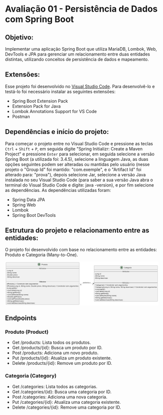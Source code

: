 # Avaliação 01 - Persistência de Dados com Spring Boot
## Objetivo:
Implementar uma aplicação Spring Boot que utiliza MariaDB, Lombok, Web, DevTools e JPA para gerenciar um relacionamento entre duas entidades distintas, utilizando conceitos de persistência de dados e mapeamento.
## Extensões:
Esse projeto foi desenvolvido no <a href="https://code.visualstudio.com/" target="_blank">Visual Studio Code</a>. Para desenvolvê-lo e testá-lo foi necessário instalar as seguintes extensões:
- Spring Boot Extension Pack
- Extension Pack for Java
- Lombok Annotations Support for VS Code
- Postman
## Dependências e início do projeto:
Para começar o projeto entre no Visual Studio Code e pressione as teclas <code>Ctrl</code> + <code>Shift</code> + <code>P</code>, em seguida digite "Spring Initializr: Create a Maven Project" e pressione <code>Enter</code> para selecionar, em seguida selecione a versão Spring Boot (a utilizada foi: 3.4.5), selecione a linguagem Java, as duas opções seguintes podem ser alteradas ou mantidas pelo usuário (nesse projeto o "Group Id" foi mantido: "com.exemple", e o "Artifact Id" foi alterado para: "prova"), depois selecione Jar, selecione a versão Java instalada no seu Visual Studio Code (para saber a sua versão Java abra o terminal do Visual Studio Code e digite: java -version), e por fim selecione as dependências. As dependências utilizadas foram:
- Spring Data JPA
- Spring Web
- Lombok
- Spring Boot DevTools
## Estrutura do projeto e relacionamento entre as entidades:
O projeto foi desenvolvido com base no relacionamento entre as entidades: Produto e Categoria (Many-to-One).

<img align="center" src="https://github.com/CarlosEOsawaC/Arquitetura-de-Aplicacoes-Web/blob/main/Img%20AAW%20README/ProdutoCategoria.png"/>

## Endpoints
### Produto (Product)
- Get /products: Lista todos os produtos.
- Get /products/{id}: Busca um produto por ID.
- Post /products: Adiciona um novo produto.
- Put /products/{id}: Atualiza um produto existente.
- Delete /products/{id}: Remove um produto por ID.
### Categoria (Category)
- Get /categories: Lista todos as categorias.
- Get /categories/{id}: Busca uma categoria por ID.
- Post /categories: Adiciona uma nova categoria.
- Put /categories/{id}: Atualiza uma categoria existente.
- Delete /categories/{id}: Remove uma categoria por ID.
